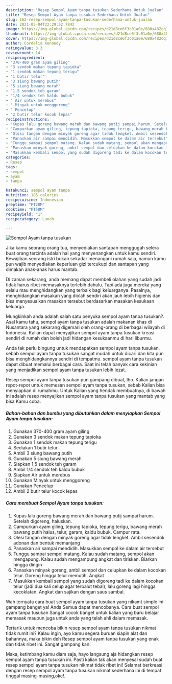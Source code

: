 ```yaml
---
description: "Resep Sempol Ayam tanpa tusukan Sederhana Untuk Jualan"
title: "Resep Sempol Ayam tanpa tusukan Sederhana Untuk Jualan"
slug: 162-resep-sempol-ayam-tanpa-tusukan-sederhana-untuk-jualan
date: 2021-05-04T22:29:52.784Z
image: https://img-global.cpcdn.com/recipes/d21d8ce6f3c01a0e/680x482cq70/sempol-ayam-tanpa-tusukan-foto-resep-utama.jpg
thumbnail: https://img-global.cpcdn.com/recipes/d21d8ce6f3c01a0e/680x482cq70/sempol-ayam-tanpa-tusukan-foto-resep-utama.jpg
cover: https://img-global.cpcdn.com/recipes/d21d8ce6f3c01a0e/680x482cq70/sempol-ayam-tanpa-tusukan-foto-resep-utama.jpg
author: Cordelia Kennedy
ratingvalue: 3.3
reviewcount: 14
recipeingredient:
- "370-400 gram ayam giling"
- "3 sendok makan tepung tapioka"
- "1 sendok makan tepung terigu"
- "1 butir telur"
- "3 siung bawang putih"
- "5 siung bawang merah"
- "1,5 sendok teh garam"
- "1/4 sendok teh kaldu bubuk"
- " Air untuk merebus"
- " Minyak untuk menggoreng"
- " Pencelup"
- "2 butir telur kocok lepas"
recipeinstructions:
- "Kupas lalu goreng bawang merah dan bawang putij sampai harum. Setelah digoreng, haluskan."
- "Campurkan ayam giling, tepung tapioka, tepung terigu, bawang merah bawang putih halus, telur, garam, kaldu bubuk. Campur rata."
- "Olesi tangan dengan minyak goreng agar tidak lengket. Ambil sesendok adonan dan bentuk memanjang"
- "Panaskan air sampai mendidih. Masukkan sempol ke dalam air tersebut"
- "Tunggu sampai sempol matang. Kalau sudah matang, sempol akan mengapung. Kalau sudah mengampung angkat dan tiriskan. Biarkan hingga dingin"
- "Panaskan minyak goreng, ambil sempol dan celupkan ke dalam kocokan telur. Goreng hingga telur memutih. Angkat"
- "Masukkan kembali sempol yang sudah digoreng tadi ke dalam kocokan telur (jadi dua kali celup agar terbalut tebal), lalu goreng lagi hingga kecoklatan. Angkat dan sajikan dengan saus sambal."
categories:
- Resep
tags:
- sempol
- ayam
- tanpa

katakunci: sempol ayam tanpa 
nutrition: 185 calories
recipecuisine: Indonesian
preptime: "PT28M"
cooktime: "PT50M"
recipeyield: "1"
recipecategory: Lunch

---
```



![Sempol Ayam tanpa tusukan](https://img-global.cpcdn.com/recipes/d21d8ce6f3c01a0e/680x482cq70/sempol-ayam-tanpa-tusukan-foto-resep-utama.jpg)

Jika kamu seorang orang tua, menyediakan santapan menggugah selera buat orang tercinta adalah hal yang menyenangkan untuk kamu sendiri. Kewajiban seorang istri bukan sekadar menangani rumah saja, namun kamu pun wajib menyediakan keperluan gizi tercukupi dan santapan yang dimakan anak-anak harus mantab.

Di zaman  sekarang, anda memang dapat membeli olahan yang sudah jadi tidak harus ribet memasaknya terlebih dahulu. Tapi ada juga mereka yang selalu mau menghidangkan yang terbaik bagi keluarganya. Pasalnya, menghidangkan masakan yang diolah sendiri akan jauh lebih higienis dan bisa menyesuaikan masakan tersebut berdasarkan masakan kesukaan keluarga. 



Mungkinkah anda adalah salah satu penyuka sempol ayam tanpa tusukan?. Asal kamu tahu, sempol ayam tanpa tusukan adalah makanan khas di Nusantara yang sekarang digemari oleh orang-orang di berbagai wilayah di Indonesia. Kalian dapat menyajikan sempol ayam tanpa tusukan kreasi sendiri di rumah dan boleh jadi hidangan kesukaanmu di hari liburmu.

Anda tak perlu bingung untuk mendapatkan sempol ayam tanpa tusukan, sebab sempol ayam tanpa tusukan sangat mudah untuk dicari dan kita pun bisa menghidangkannya sendiri di tempatmu. sempol ayam tanpa tusukan dapat dibuat memalui berbagai cara. Saat ini telah banyak cara kekinian yang menjadikan sempol ayam tanpa tusukan lebih lezat.

Resep sempol ayam tanpa tusukan pun gampang dibuat, lho. Kalian jangan repot-repot untuk memesan sempol ayam tanpa tusukan, sebab Kalian bisa menyiapkan di rumahmu. Untuk Kalian yang hendak membuatnya, di bawah ini adalah resep menyajikan sempol ayam tanpa tusukan yang mantab yang bisa Kamu coba.

<!--inarticleads1-->

##### Bahan-bahan dan bumbu yang dibutuhkan dalam menyiapkan Sempol Ayam tanpa tusukan:

1. Gunakan 370-400 gram ayam giling
1. Gunakan 3 sendok makan tepung tapioka
1. Gunakan 1 sendok makan tepung terigu
1. Sediakan 1 butir telur
1. Ambil 3 siung bawang putih
1. Gunakan 5 siung bawang merah
1. Siapkan 1,5 sendok teh garam
1. Ambil 1/4 sendok teh kaldu bubuk
1. Siapkan  Air untuk merebus
1. Gunakan  Minyak untuk menggoreng
1. Gunakan  Pencelup
1. Ambil 2 butir telur kocok lepas




<!--inarticleads2-->

##### Cara membuat Sempol Ayam tanpa tusukan:

1. Kupas lalu goreng bawang merah dan bawang putij sampai harum. Setelah digoreng, haluskan.
1. Campurkan ayam giling, tepung tapioka, tepung terigu, bawang merah bawang putih halus, telur, garam, kaldu bubuk. Campur rata.
1. Olesi tangan dengan minyak goreng agar tidak lengket. Ambil sesendok adonan dan bentuk memanjang
1. Panaskan air sampai mendidih. Masukkan sempol ke dalam air tersebut
1. Tunggu sampai sempol matang. Kalau sudah matang, sempol akan mengapung. Kalau sudah mengampung angkat dan tiriskan. Biarkan hingga dingin
1. Panaskan minyak goreng, ambil sempol dan celupkan ke dalam kocokan telur. Goreng hingga telur memutih. Angkat
1. Masukkan kembali sempol yang sudah digoreng tadi ke dalam kocokan telur (jadi dua kali celup agar terbalut tebal), lalu goreng lagi hingga kecoklatan. Angkat dan sajikan dengan saus sambal.




Wah ternyata cara buat sempol ayam tanpa tusukan yang nikamt simple ini gampang banget ya! Anda Semua dapat mencobanya. Cara buat sempol ayam tanpa tusukan Sangat cocok banget untuk kalian yang baru belajar memasak maupun juga untuk anda yang telah ahli dalam memasak.

Tertarik untuk mencoba bikin resep sempol ayam tanpa tusukan nikmat tidak rumit ini? Kalau ingin, ayo kamu segera buruan siapin alat dan bahannya, maka bikin deh Resep sempol ayam tanpa tusukan yang enak dan tidak ribet ini. Sangat gampang kan. 

Maka, ketimbang kamu diam saja, hayo langsung aja hidangkan resep sempol ayam tanpa tusukan ini. Pasti kalian tak akan menyesal sudah buat resep sempol ayam tanpa tusukan nikmat tidak ribet ini! Selamat berkreasi dengan resep sempol ayam tanpa tusukan nikmat sederhana ini di tempat tinggal masing-masing,oke!.

